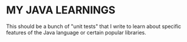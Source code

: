 MY JAVA LEARNINGS
=====

This should be a bunch of "unit tests" that I write to learn about specific features of the Java language or certain popular libraries.
